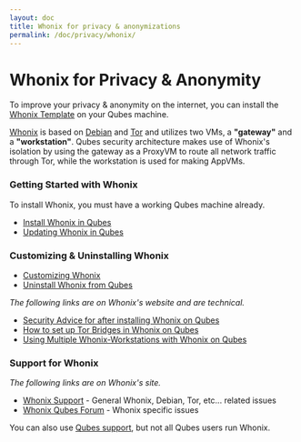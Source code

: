 ```yaml
---
layout: doc
title: Whonix for privacy & anonymizations
permalink: /doc/privacy/whonix/
---
```


Whonix for Privacy & Anonymity
==============================

To improve your privacy & anonymity on the internet, you can install the [Whonix Template](/en/doc/templates/whonix/) on your Qubes machine.

[Whonix](https://www.whonix.org) is based on [Debian](https://www.debian.org) and [Tor](https://www.torproject.org) and utilizes two VMs, a **"gateway"** and a **"workstation"**. Qubes security architecture makes use of Whonix's isolation by using the gateway as a ProxyVM to route all network traffic through Tor, while the workstation is used for making AppVMs.

### Getting Started with Whonix

To install Whonix, you must have a working Qubes machine already.

*  [Install Whonix in Qubes](/en/doc/privacy/install-whonix/)
*  [Updating Whonix in Qubes](/en/doc/privacy/updating-whonix/)

### Customizing & Uninstalling Whonix

*  [Customizing Whonix](/en/doc/privacy/customizing-whonix/)
*  [Uninstall Whonix from Qubes](/en/doc/privacy/uninstall-whonix/)

*The following links are on Whonix's website and are technical.*

*  [Security Advice for after installing Whonix on Qubes](https://www.whonix.org/wiki/Post_Install_Advice)
*  [How to set up Tor Bridges in Whonix on Qubes](https://www.whonix.org/wiki/Bridges#How_to_use_bridges_in_Whonix)
*  [Using Multiple Whonix-Workstations with Whonix on Qubes](https://www.whonix.org/wiki/Multiple_Whonix-Workstations#Qubes-Whonix)

### Support for Whonix

*The following links are on Whonix's site.*

*  [Whonix Support](https://www.whonix.org/wiki/Support) - General Whonix, Debian, Tor, etc... related issues
*  [Whonix Qubes Forum](https://www.whonix.org/forum/Qubes) - Whonix specific issues

You can also use [Qubes support](/en/help/), but not all Qubes users run Whonix.

